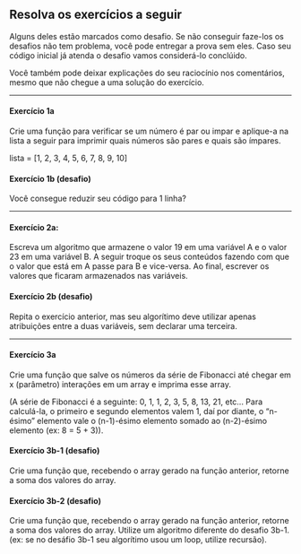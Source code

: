 ## Resolva os exercícios a seguir 

Alguns deles estão marcados como desafio. Se não conseguir faze-los os desafios não tem problema, você pode entregar a prova sem eles.
Caso seu código inicial já atenda o desafio vamos considerá-lo conclúido.

Você também pode deixar explicações do seu raciocínio nos comentários, mesmo que não chegue a uma solução do exercício.

____________________________________

#### Exercício 1a 

Crie uma função para verificar se um número é par ou impar e aplique-a na lista a seguir para imprimir quais números são pares e quais são ímpares.

lista = [1, 2, 3, 4, 5, 6, 7, 8, 9, 10]

#### Exercício 1b (desafio) 

Você consegue reduzir seu código para 1 linha?

____________________________________

#### Exercício 2a: 
Escreva um algoritmo que armazene o valor 19 em uma variável A e o valor 23 em uma variável B. A seguir troque os seus conteúdos fazendo com que o valor que está em A passe para B e vice-versa. Ao final, escrever os valores que ficaram armazenados nas variáveis.

#### Exercício 2b (desafio)
Repita o exercício anterior, mas seu algorítimo  deve utilizar apenas atribuições entre a duas variáveis, sem declarar uma terceira.

____________________________________

#### Exercício 3a 
Crie uma função que salve os números da série de Fibonacci até chegar em x (parâmetro) interações em um array e imprima esse array.

(A série de Fibonacci é a seguinte: 0, 1, 1, 2, 3, 5, 8, 13, 21, etc... Para calculá-la, o primeiro e segundo elementos valem 1, daí por diante, o “n-ésimo” elemento vale o (n-1)-ésimo elemento somado ao (n-2)-ésimo elemento (ex: 8 = 5 + 3)).

#### Exercício 3b-1 (desafio) 
Crie uma função que, recebendo o array gerado na função anterior, retorne a soma dos valores do array.

#### Exercício 3b-2 (desafio) 
Crie uma função que, recebendo o array gerado na função anterior, retorne a soma dos valores do array. Utilize um algoritmo diferente do desafio 3b-1. (ex: se no desáfio 3b-1 seu algorítimo usou um loop, utilize recursão).

